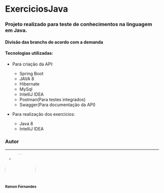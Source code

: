 # ExerciciosJava

### Projeto realizado para teste de conhecimentos na linguagem em Java.
#### Divisão das branchs de acordo com a demanda
#### Tecnologias utilizadas:
* Para criação da API:
  *  Spring Boot
  * JAVA 8
  * Hibernate
  * MySql
  * IntelliJ IDEA
  * Postman(Para testes integrados)
  * Swagger(Para documentação da API)

* Para realização dos exercicios:
  * Java 8
  * IntelliJ IDEA

### Autor
---
 <img style="border-radius: 50%;" src="https://media-exp1.licdn.com/dms/image/C5603AQH3yT2WyYhfTw/profile-displayphoto-shrink_200_200/0/1621870382930?e=1628726400&v=beta&t=2uG3fVPv5ZsZIRL3o6z0o1QoQq9BayN5EK_EtrGRgfk" width="100px;" alt=""/>
 <br />
 <sub><b>Ramon Fernandes</b></sub></a> <a href="https://www.linkedin.com/in/ramon-fernandes-19244a1ab/"</a>
